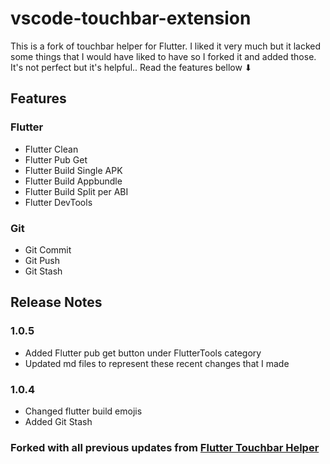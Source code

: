 # vscode-touchbar-extension
This is a fork of touchbar helper for Flutter. I liked it very much but it lacked some things that I would have liked to have so I forked it and added those. It's not perfect but it's helpful.. 
Read the features bellow ⬇

## Features
### Flutter 
- Flutter Clean
- Flutter Pub Get
- Flutter Build Single APK
- Flutter Build Appbundle
- Flutter Build Split per ABI
- Flutter DevTools
### Git
- Git Commit
- Git Push
- Git Stash

<!-- 
![Screenshot Main]("")
![Screenshot Git]("")
![Screenshot Tools]("")
![Screensho𐬇t Build]("") -->


## Release Notes

### 1.0.5
- Added Flutter pub get button under FlutterTools category
- Updated md files to represent these recent changes that I made

### 1.0.4
- Changed flutter build emojis
- Added Git Stash

### Forked with all previous updates from [Flutter Touchbar Helper](https://github.com/yusriltakeuchi/vscode-touchbar-extension)



